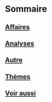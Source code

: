 # Sommaire

## [Affaires](./affaires.md)
## [Analyses](./analyses.md)
## [Autre](./autre.md)
## [Thèmes](./themes.md)
## [Voir aussi](./voiraussi.md)
